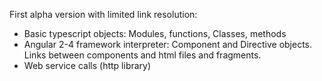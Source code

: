 First alpha version with limited link resolution:
- Basic typescript objects: Modules, functions, Classes, methods 
- Angular 2-4 framework interpreter: Component and Directive objects. Links between components and html files and fragments.
- Web service calls (http library)